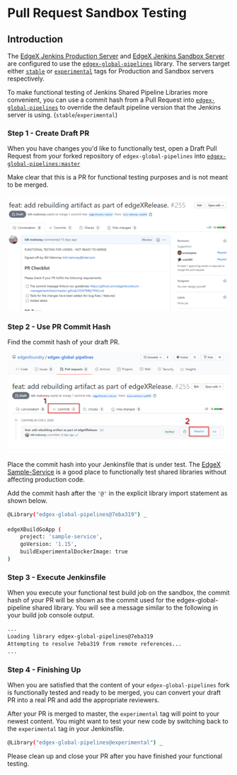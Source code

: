 # Pull Request Sandbox Testing

## Introduction
The [EdgeX Jenkins Production Server](https://jenkins.edgexfoundry.org/) and [EdgeX Jenkins Sandbox Server](https://jenkins.edgexfoundry.org/sandbox/) are configured to use the [`edgex-global-pipelines`](https://github.com/edgexfoundry/edgex-global-pipelines) library. The servers target either [`stable`](https://github.com/edgexfoundry/edgex-global-pipelines/tree/stable) or [`experimental`](https://github.com/edgexfoundry/edgex-global-pipelines/tree/experimental) tags for Production and Sandbox servers respectively.

To make functional testing of Jenkins Shared Pipeline Libraries more convenient, you can use a commit hash from a Pull Request into [`edgex-global-pipelines`](https://github.com/edgexfoundry/edgex-global-pipelines) to override the default pipeline version that the Jenkins server is using. (`stable`/`experimental`)

### Step 1 - Create Draft PR

When you have changes you'd like to functionally test, open a Draft Pull Request from your forked repository of `edgex-global-pipelines` into [`edgex-global-pipelines:master`](https://github.com/edgexfoundry/edgex-global-pipelines)

Make clear that this is a PR for functional testing purposes and is not meant to be merged.

![Create Draft PR](images/draft-pr.png)

### Step 2 - Use PR Commit Hash

Find the commit hash of your draft PR.

![Find Commit Hash](images/find-commit.png)

Place the commit hash into your Jenkinsfile that is under test. The [EdgeX Sample-Service](https://github.com/edgexfoundry/sample-service) is a good place to functionally test shared libraries without affecting production code.

Add the commit hash after the `'@'` in the explicit library import statement as shown below.

```bash
@Library("edgex-global-pipelines@7eba319") _

edgeXBuildGoApp (
    project: 'sample-service',
    goVersion: '1.15',
    buildExperimentalDockerImage: true
)
```

### Step 3 - Execute Jenkinsfile

When you execute your functional test build job on the sandbox, the commit hash of your PR will be shown as the commit used for the edgex-global-pipeline shared library. You will see a message similar to the following in your build job console output.

```bash
...
Loading library edgex-global-pipelines@7eba319
Attempting to resolve 7eba319 from remote references...
...
```

### Step 4 - Finishing Up

When you are satisfied that the content of your `edgex-global-pipelines` fork is functionally tested and ready to be merged, you can convert your draft PR into a real PR and add the appropriate reviewers.

After your PR is merged to master, the `experimental` tag will point to your newest content. You might want to test your new code by switching back to the `experimental` tag in your Jenkinsfile.

```bash
@Library("edgex-global-pipelines@experimental") _
```

Please clean up and close your PR after you have finished your functional testing.
